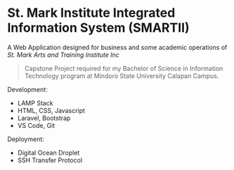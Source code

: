 # St. Mark Institute Integrated Information System (SMARTII)

A Web Application designed for business and some academic operations of *St. Mark Arts and Training Institute Inc*

> Capstone Project required for my Bachelor of Science in Information Technology program at Mindoro State University Calapan Campus.

Development:
- LAMP Stack
- HTML, CSS, Javascript
- Laravel, Bootstrap
- VS Code, Git

Deployment:
- Digital Ocean Droplet
- SSH Transfer Protocol
